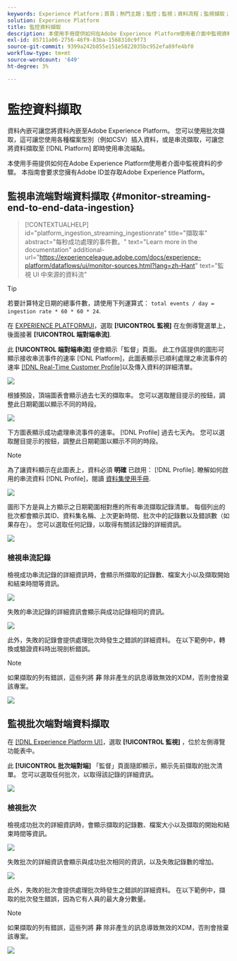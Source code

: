 ```yaml
---
keywords: Experience Platform；首頁；熱門主題；監控；監視；資料流程；監視擷取；資料擷取；資料擷取；檢視記錄；檢視批次；
solution: Experience Platform
title: 監控資料擷取
description: 本使用手冊提供如何在Adobe Experience Platform使用者介面中監視資料的步驟。 本指南會要求您擁有Adobe ID並存取Adobe Experience Platform。
exl-id: 85711a06-2756-46f9-83ba-1568310c9f73
source-git-commit: 9399a242b855e151e5822035bc952efa89fe4bf0
workflow-type: tm+mt
source-wordcount: '649'
ht-degree: 3%

---
```


# 監控資料擷取

資料內嵌可讓您將資料內嵌至Adobe Experience Platform。 您可以使用批次擷取，這可讓您使用各種檔案型別（例如CSV）插入資料，或是串流擷取，可讓您將資料擷取至 [!DNL Platform] 即時使用串流端點。

本使用手冊提供如何在Adobe Experience Platform使用者介面中監視資料的步驟。 本指南會要求您擁有Adobe ID並存取Adobe Experience Platform。

## 監視串流端對端資料擷取 {#monitor-streaming-end-to-end-data-ingestion}

>[!CONTEXTUALHELP]
>id="platform_ingestion_streaming_ingestionrate"
>title="擷取率"
>abstract="每秒成功處理的事件數。"
>text="Learn more in the documentation"
>additional-url="https://experienceleague.adobe.com/docs/experience-platform/dataflows/ui/monitor-sources.html?lang=zh-Hant" text="監視 UI 中來源的資料流"

>[!TIP]
>
>若要計算特定日期的總事件數，請使用下列運算式： `total events / day = ingestion rate * 60 * 60 * 24`.

在 [EXPERIENCE PLATFORMUI](https://platform.adobe.com)，選取 **[!UICONTROL 監視]** 在左側導覽選單上，後面接著 **[!UICONTROL 端對端串流]**.

此 **[!UICONTROL 端對端串流]** 便會顯示「監督」頁面。 此工作區提供的圖形可顯示接收串流事件的速率 [!DNL Platform]，此圖表顯示已順利處理之串流事件的速率 [[!DNL Real-Time Customer Profile]](../../profile/home.md)以及傳入資料的詳細清單。

![](../images/quality/monitor-data-flows/list-streams.png)

根據預設，頂端圖表會顯示過去七天的擷取率。 您可以選取醒目提示的按鈕，調整此日期範圍以顯示不同的時段。

![](../images/quality/monitor-data-flows/events-received.png)

下方圖表顯示成功處理串流事件的速率。 [!DNL Profile] 過去七天內。 您可以選取醒目提示的按鈕，調整此日期範圍以顯示不同的時段。

>[!NOTE]
>
>為了讓資料顯示在此圖表上，資料必須 **明確** 已啟用： [!DNL Profile]. 瞭解如何啟用的串流資料 [!DNL Profile]，閱讀 [資料集使用手冊](../../catalog/datasets/user-guide.md#enable-a-dataset-for-real-time-customer-profile).

![](../images/quality/monitor-data-flows/ingested-by-profile.png)

圖形下方是與上方顯示之日期範圍相對應的所有串流擷取記錄清單。 每個列出的批次都會顯示其ID、資料集名稱、上次更新時間、批次中的記錄數以及錯誤數（如果存在）。 您可以選取任何記錄，以取得有關該記錄的詳細資訊。

![](../images/quality/monitor-data-flows/streams.png)

### 檢視串流記錄

檢視成功串流記錄的詳細資訊時，會顯示所擷取的記錄數、檔案大小以及擷取開始和結束時間等資訊。

![](../images/quality/monitor-data-flows/successful-streaming.png)

失敗的串流記錄的詳細資訊會顯示與成功記錄相同的資訊。

![](../images/quality/monitor-data-flows/failed-batch.png)

此外，失敗的記錄會提供處理批次時發生之錯誤的詳細資料。 在以下範例中，轉換或驗證資料時出現剖析錯誤。

>[!NOTE]
>
>如果擷取的列有錯誤，這些列將 **非** 除非產生的訊息導致無效的XDM，否則會捨棄該專案。

![](../images/quality/monitor-data-flows/failed-batch-error.png)

## 監視批次端對端資料擷取

在 [[!DNL Experience Platform UI]](https://platform.adobe.com)，選取 **[!UICONTROL 監視]** ，位於左側導覽功能表中。

此 **[!UICONTROL 批次端對端]** 「監督」頁面隨即顯示，顯示先前擷取的批次清單。 您可以選取任何批次，以取得該記錄的詳細資訊。

![](../images/quality/monitor-data-flows/batch-monitoring.png)

### 檢視批次

檢視成功批次的詳細資訊時，會顯示擷取的記錄數、檔案大小以及擷取的開始和結束時間等資訊。

![](../images/quality/monitor-data-flows/successful-batch.png)

失敗批次的詳細資訊會顯示與成功批次相同的資訊，以及失敗記錄數的增加。

![](../images/quality/monitor-data-flows/failed-batch.png)

此外，失敗的批次會提供處理批次時發生之錯誤的詳細資料。 在以下範例中，擷取的批次發生錯誤，因為它有人員的最大身分數量。

>[!NOTE]
>
>如果擷取的列有錯誤，這些列將 **非** 除非產生的訊息導致無效的XDM，否則會捨棄該專案。

![](../images/quality/monitor-data-flows/failed-streaming-error.png)
